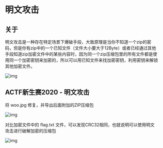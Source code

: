 # 明文攻击

## 关于

明文攻击是一种存在特定场景下爆破手段，大致原理是当你不知道一个zip的密码，但是你有zip中的一个已知文件（文件大小要大于12Byte）或者已经通过其他手段知道zip加密文件中的某些内容时，因为同一个zip压缩包里的所有文件都是使用同一个加密密钥来加密的，所以可以用已知文件来找加密密钥，利用密钥来解锁其他加密文件。

![img](/assets/PeiQi-Wiki/img/1667909282044-6e8260b4-fc24-48a7-a89b-b1fceeb97a6d.png)

## ACTF新生赛2020 - 明文攻击

将 woo.jpg 修复，并导出后面附加的ZIP压缩包

![img](/assets/PeiQi-Wiki/img/1667908244644-d301b195-24cd-45f9-a83d-c2f4b80eff6a.png)

对比加密文件中的 flag.txt 文件，可以发现CRC32相同，也就说明可以使用明文攻击进行破解加密的压缩包

![img](/assets/PeiQi-Wiki/img/1667908330635-f65ed0cc-fb8a-4958-9498-6f42bbcc6cb1.png)